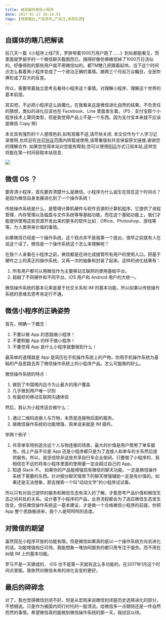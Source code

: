 ```yaml
---
title: 被误解的微信小程序
date: 2017-01-22 10:14:53
tags: [随便瞎扯,产品思考,产品汪,胡思乱想]
---
```




## 自媒体的瞎几把解读

前几天一篇《小程序上线7天，罗胖带着1000万用户跑了……》到处都能看见，而里面就罗振宇的一个微信聊天截图而已。搞得好像仿佛微信掉了1000万日活似的。好像得到的那些用户就不用微信似的。都TM瞎几把跟着起哄。当下这个时间点怎么看着黑小程序变成了一个政治正确的事情。跟两三个月前万众瞩目，全民吹捧形成了巨大的反差。

所以，需要带着独立思考去看待小程序这个事情。对理解小程序、理解这个世界的基本前提。

其实吧，不必把小程序这么妖魔化。在我看来这是微信进化自然的结果。不负责任的猜想，类似的进化应该也在 Facebook、Line 里面发生着。（PS：支付宝那个小程序技术上算同类型，但是我觉得产品上不是一个东西。因为支付宝本来就不应该是微信 Copy 啊）

<!--more-->

本文具有强烈的个人感情色彩,如有观看不适,请尽快关闭. 本文仅作为个人学习记录使用,也欢迎在[许可协议](http://creativecommons.org/licenses/by-nc/4.0/deed.zh_TW)范围内转载或使用,请尊重版权并且保留原文链接,谢谢您的理解合作. 如果您觉得本站对您能有帮助,您可以使用[RSS](http://iiiyu.com/atom.xml)方式订阅本站,这样您将能在第一时间获取本站信息.


![](https://ww2.sinaimg.cn/large/006y8lVagy1fbzeytom91j30dw0a5tag.jpg)

## 微信 OS ？

要弄清小程序，首先要弄清楚什么是微信。小程序为什么诞生在现在这个时间点？是因为微信自身发展进化到了一个操作系统！

传统操作系统是什么，是管理计算机硬件与软件资源的计算机程序，它提供了进程管理、内存管理以及磁盘与文件系统等等基础功能，而在这个基础功能上，我们才能提供使用这些资源开发出来的更多的软件比如：Office、Photoshop、游戏等等。为人类带来价值的事情。

如果微信已经是一个操作系统。这个观点并不是我第一个提出，很早之前就有人在说这个话了。微信是一个操作系统这个怎么来理解呢？

在我个人来看在小程序之前，微信都是在进化成接管所有用户的使用入口。把基于硬件之上的真正的操作系统，又再一次的抽象和封装了起来。这样的进化结果有：

  1. 所有用户都可以用微信作为主要移动互联网的使用基础平台。
  2. 超越了不同硬件和不同平台。iOS 用户和 Android 用户的大统一。

微信操作系统的基本元素是基于社交关系和 IM 的基本功能，所以如果以传统操作系统的思维去思考肯定行不通。


## 微信小程序的正确姿势

首先，明确一下概念：

  1. 不要以做 App 的思路做小程序！
  2. 不要照搬 App 的样子做小程序！
  3. 不要觉得 App 是什么小程序就要做到什么！

最简单的道理就是 App 是简历在手机操作系统上的产物，你用手机操作系统为基础的产品思路去弄了微信操作系统上的小程序产品。怎么可能做的好么。

微信操作系统的特点：

  1. 做到了中国境内迄今为止最大的用户覆盖
  2. 几乎做到用户唯一识别
  3. 有最好的移动互联网沟通体验

然后，我认为小程序适合做什么：

  1. 通过二维码连接人与万物，本质是连接物后面的服务。
  2. 做微信操作系统的功能增强，简单说来就是 IM 插件。

举两个例子：

  1. 共享单车特别适合这个人与物连接的场景，最大的价值是用户使用了单车服务。线上产品不论是 App 还是小程序都只是为了连接人和单车的关系然后提供服务。所以，我坚信除非这些共享自行车企业倒闭。只要做了小程序的，我相信在不远的将来小程序里面的使用量一定会超过自己的 App。
  2. 知道 Slack 不。 如果你的产品能增强现有微信的聊天功能，一定是微信操作系统下需要的东西。针对细分聊天情景下的聊天增强辅助一定是有价值的。如果还是无法想象，那去搜索一个叫“动动文字”的小程序试试看。

所以只有对自己提供的服务和微信生态有深入的了解。才能思考产品价值和微信生态之间共处的关系。设计基于小程序的产品，业务流程都会为了适应微信生态发生改变。信任微信操作系统这一基本建设，才是做一个合格微信小程序的前提。你把 App 整个思路搬进来，我个人是呵呵呵的态度。
  
## 对微信的期望

虽然现在小程序开放的功能有限。但是微信如果真的是以一个操作系统方向去进化的话，功能增强指日可待。我能想象一堆协同服务的都只用专注于服务。而不用在纠结 IM 上的基本功能。 

罗马不是一天建成的， iOS 也不是第一天就有这么多功能的。在2017年1月这个时间点里面。我依然对微信未来的进化会变的更好。

## 最后的碎碎念

对了，我也觉得微信封闭不好。但是从宏观来说微信封闭是历史选择进化的部分，不想细说。只是作为被国内同行衬托的一股清流。给微信多一点期待还是一件自然而然的事情。希望微信真的能做到微信操作系统的那一天，我拭目以待。           

